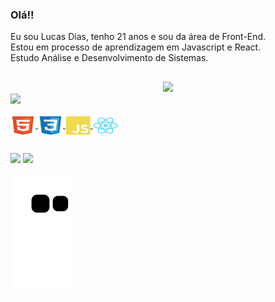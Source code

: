 ### Olá!!

Eu sou Lucas Dias, tenho 21 anos e sou da área de Front-End. <br>
Estou em processo de aprendizagem em Javascript e React. <br>
Estudo Análise e Desenvolvimento de Sistemas.

##
 <div align="center">
  <a href="https://github.com/Lucasdias067">
  <img height="180em" src="https://github-readme-stats.vercel.app/api?username=lucasdias067&show_icons=true&theme=dark&include_all_commits=true&count_private=true"/>
</div>
 
  <img height="180em" src="https://github-readme-stats.vercel.app/api/top-langs/?username=lucasdias067&layout=compact&langs_count=7&theme=dark"/>
 
<div style="display: inline_block"><br>
  <img align="center" alt="HTML" height="30" width="40" src="https://raw.githubusercontent.com/devicons/devicon/master/icons/html5/html5-original.svg">
  <img align="center" alt="CSS" height="30" width="40" src="https://raw.githubusercontent.com/devicons/devicon/master/icons/css3/css3-original.svg">
  <img align="center" alt="JS" height="30" width="40" src="https://raw.githubusercontent.com/devicons/devicon/master/icons/javascript/javascript-plain.svg">
  <img align="center" alt="React" height="30" width="40" src="https://raw.githubusercontent.com/devicons/devicon/master/icons/react/react-original.svg">

   <!--<img align="center" alt="Ts" height="30" width="40" src="https://raw.githubusercontent.com/devicons/devicon/master/icons/typescript/typescript-plain.svg">
  <img align="center" alt="React" height="30" width="40" src="https://raw.githubusercontent.com/devicons/devicon/master/icons/react/react-original.svg">
  <img align="center" alt="Python" height="30" width="40" src="https://raw.githubusercontent.com/devicons/devicon/master/icons/python/python-original.svg">
  <img align="center" alt="Csharp" height="30" width="40" src="https://raw.githubusercontent.com/devicons/devicon/master/icons/csharp/csharp-original.svg">-->
  <div> 
    
  <!--<a href="https://instagram.com/" target="_blank"><img src="https://img.shields.io/badge/-Instagram-%23E4405F?style=for-the-badge&logo=instagram&logoColor=white" target="_blank"></a>-->
   ##
  <a href = "mailto:lucasdias067@gmail.com"><img src="https://img.shields.io/badge/-Gmail-%23333?style=for-the-badge&logo=gmail&logoColor=white" target="_blank"></a>
  <a href="https://www.linkedin.com/in/lucasdias067/" target="_blank"><img src="https://img.shields.io/badge/-LinkedIn-%230077B5?style=for-the-badge&logo=linkedin&logoColor=white" target="_blank"></a> 
    
 ![Snake animation](https://github.com/lucasdias067/lucasdias067/blob/output/github-contribution-grid-snake.svg)
 
</div><br>



